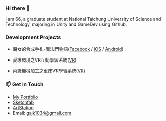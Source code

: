 ### Hi there 👋

I am 66, a graduate student at National Taichung University of Science and Technology, majoring in Unity and GameDev using Github.

### Development Projects
- 魔女的合成手札-魔法門物語([Facebook](https://www.facebook.com/profile.php?id=100083201228575) / [iOS](https://apps.apple.com/tw/app/%E9%AD%94%E5%A5%B3%E3%81%AE%E5%90%88%E6%88%90%E6%89%8B%E6%9C%AD-%E9%AD%94%E6%B3%95%E9%96%80%E7%89%A9%E8%AA%9E/id1632033245) / [Android](https://play.google.com/store/apps/details?id=com.soft_world.mycard.WitchTrainee&pcampaignid=web_share))

- 愛護環境之VR互動學習系統([VR](https://moevrar.tku.edu.tw/material_detail.cshtml?id=141))

- 丙級機械加工之車床VR學習系統([VR](https://moevrar.tku.edu.tw/material_detail.cshtml?id=114))

### 📫 Get in Touch
- [My Portfolio](https://66cn.notion.site/5f6d5150281a48a0b50aa3911264dbf5?pvs=4)
- [Sketchfab](https://sketchfab.com/cn66)
- [ArtStation](https://www.artstation.com/cn66)
- Email: gajk1034@gmail.com

<!--
**gajk1034/gajk1034** is a ✨ _special_ ✨ repository because its `README.md` (this file) appears on your GitHub profile.

Here are some ideas to get you started:

- 🔭 I’m currently working on ...
- 🌱 I’m currently learning ...
- 👯 I’m looking to collaborate on ...
- 🤔 I’m looking for help with ...
- 💬 Ask me about ...
- 📫 How to reach me: ...
- 😄 Pronouns: ...
- ⚡ Fun fact: ...
-->
